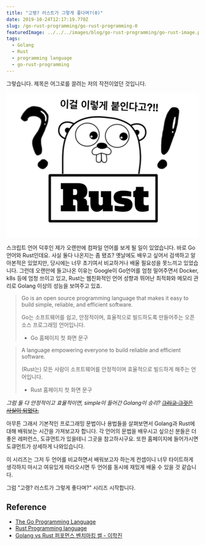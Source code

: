 ```yaml
---
title: "고랭? 러스트가 그렇게 좋다며?(0)"
date: 2019-10-24T12:17:19.770Z
slug: /go-rust-programming/go-rust-programming-0
featuredImage: ../../../images/blog/go-rust-programming/go-rust-image.png
tags:
  - Golang
  - Rust
  - programming language
  - go-rust-programming
---
```


그렇습니다. 제목은 어그로를 끌려는 저의 작전이었던 것입니다.

![Golang과 Rust](../../../images/blog/go-rust-programming/go-rust-image.png)

스크립트 언어 덕후인 제가 오랜만에 컴파일 언어를 보게 될 일이 있었습니다. 바로 Go언어와 Rust인데요.
사실 둘다 나온지는 좀 됐죠? 옛날에도 배우고 싶어서 검색하고 알아본적은 있었지만, 당시에는 너무 초기여서 비교하거나 배울 필요성을 못느끼고 있었습니다.
그런데 오랜만에 들고나온 이유는 Google이 Go언어를 엄청 밀어주면서 Docker, k8s 등에 엄청 쓰이고 있고, Rust는 웹친화적인 언어 성향과 뛰어난 최적화와 메모리 관리로 Golang 이상의 성능을 보여주고 있죠.

> Go is an open source programming language that makes it easy to build simple, reliable, and efficient software.
>
> Go는 소프트웨어를 쉽고, 안정적이며, 효율적으로 빌드하도록 만들어주는 오픈소스 프로그래밍 언어입니다.
>
> - Go 홈페이지 첫 화면 문구

> A language empowering everyone to build reliable and efficient software.
>
> (Rust는) 모든 사람이 소프트웨어를 안정적이며 효율적으로 빌드하게 해주는 언어입니다.
>
> - Rust 홈페이지 첫 화면 문구

*그럼 둘 다 안정적이고 효율적이면, simple이 들어간 Golang이 승리?* ~~[그리고 그것은 사실이 되었다.](https://blog.stibee.com/golang-vs-rust-%ED%8D%BC%ED%8F%AC%EB%A8%BC%EC%8A%A4-%EB%B2%A4%EC%B9%98%EB%A7%88%ED%82%B9-%EC%8D%B0-bac94bc26e2e)~~

아무튼 그래서 기본적인 프로그래밍 문법이나 용법들을 살펴보면서 Golang과 Rust에 대해 배워보는 시간을 가져보고자 합니다.
각 언어의 문법을 배우시고 싶으신 분들은 더 좋은 레퍼런스, 도큐먼트가 있을테니 그곳을 참고하시구요. 또한 홈페이지에 들어가시면 도큐먼트가 상세하게 나와있습니다.

이 시리즈는 그저 두 언어를 비교하면서 배워보고자 하는게 컨셉이니 너무 타이트하게 생각하지 마시고 여유있게 따라오시면 두 언어를 동시에 재밌게 배울 수 있을 것 같습니다.

그럼 "고랭? 러스트가 그렇게 좋다며?" 시리즈 시작합니다.

## Reference
- [The Go Programming Language](https://golang.org/)
- [Rust Programming language](https://www.rust-lang.org/)
- [Golang vs Rust 퍼포먼스 벤치마킹 썰 - 이학진](https://blog.stibee.com/golang-vs-rust-%ED%8D%BC%ED%8F%AC%EB%A8%BC%EC%8A%A4-%EB%B2%A4%EC%B9%98%EB%A7%88%ED%82%B9-%EC%8D%B0-bac94bc26e2e)

